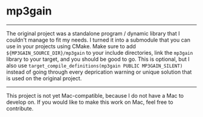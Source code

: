 # mp3gain

-----

The original project was a standalone program / dynamic library that I couldn't manage to fit my needs. I turned it into a submodule that you can use in your projects using CMake.
Make sure to add `${MP3GAIN_SOURCE_DIR}/mp3gain` to your include directories, link the `mp3gain` library to your target, and you should be good to go.
This is optional, but I also use `target_compile_definitions(mp3gain PUBLIC MP3GAIN_SILENT)` instead of going through every deprication warning or unique solution that is used on the original project.

-----

This project is not yet Mac-compatible, because I do not have a Mac to develop on. If you would like to make this work on Mac, feel free to contribute.
